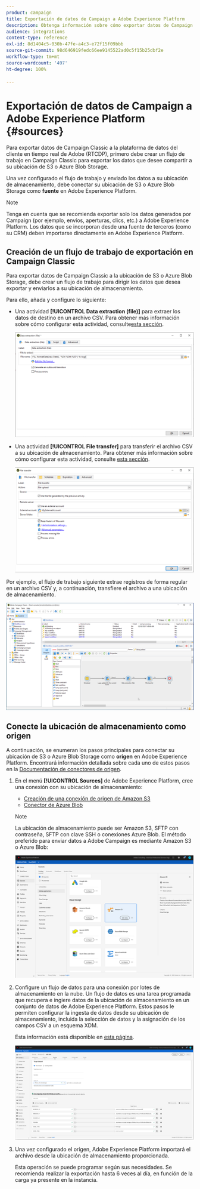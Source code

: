 ```yaml
---
product: campaign
title: Exportación de datos de Campaign a Adobe Experience Platform
description: Obtenga información sobre cómo exportar datos de Campaign Classic a Adobe Experience Platform.
audience: integrations
content-type: reference
exl-id: 8d1404c5-030b-47fe-a4c3-e72f15f09bbb
source-git-commit: 98d646919fedc66ee9145522ad0c5f15b25dbf2e
workflow-type: tm+mt
source-wordcount: '497'
ht-degree: 100%

---
```


# Exportación de datos de Campaign a Adobe Experience Platform {#sources}

Para exportar datos de Campaign Classic a la plataforma de datos del cliente en tiempo real de Adobe (RTCDP), primero debe crear un flujo de trabajo en Campaign Classic para exportar los datos que desee compartir a su ubicación de S3 o Azure Blob Storage.

Una vez configurado el flujo de trabajo y enviado los datos a su ubicación de almacenamiento, debe conectar su ubicación de S3 o Azure Blob Storage como **fuente** en Adobe Experience Platform.

>[!NOTE]
>
>Tenga en cuenta que se recomienda exportar solo los datos generados por Campaign (por ejemplo, envíos, aperturas, clics, etc.) a Adobe Experience Platform. Los datos que se incorporan desde una fuente de terceros (como su CRM) deben importarse directamente en Adobe Experience Platform.

## Creación de un flujo de trabajo de exportación en Campaign Classic

Para exportar datos de Campaign Classic a la ubicación de S3 o Azure Blob Storage, debe crear un flujo de trabajo para dirigir los datos que desea exportar y enviarlos a su ubicación de almacenamiento.

Para ello, añada y configure lo siguiente:

* Una actividad **[!UICONTROL Data extraction (file)]** para extraer los datos de destino en un archivo CSV. Para obtener más información sobre cómo configurar esta actividad, consulte[esta sección](../../workflow/using/extraction--file-.md).

   ![](assets/rtcdp-extract-file.png)

* Una actividad **[!UICONTROL File transfer]** para transferir el archivo CSV a su ubicación de almacenamiento. Para obtener más información sobre cómo configurar esta actividad, consulte [esta sección](../../workflow/using/file-transfer.md).

   ![](assets/rtcdp-file-transfer.png)

Por ejemplo, el flujo de trabajo siguiente extrae registros de forma regular en un archivo CSV y, a continuación, transfiere el archivo a una ubicación de almacenamiento.

![](assets/aep-export.png)

## Conecte la ubicación de almacenamiento como origen

A continuación, se enumeran los pasos principales para conectar su ubicación de S3 o Azure Blob Storage como **origen** en Adobe Experience Platform. Encontrará información detallada sobre cada uno de estos pasos en la [Documentación de conectores de origen](https://experienceleague.adobe.com/docs/experience-platform/sources/home.html?lang=es).

1. En el menú **[!UICONTROL Sources]** de Adobe Experience Platform, cree una conexión con su ubicación de almacenamiento:

   * [Creación de una conexión de origen de Amazon S3](https://experienceleague.adobe.com/docs/experience-platform/sources/ui-tutorials/create/cloud-storage/s3.html?lang=es)
   * [Conector de Azure Blob](https://experienceleague.adobe.com/docs/experience-platform/sources/connectors/cloud-storage/blob.html?lang=es)

   >[!NOTE]
   >
   >La ubicación de almacenamiento puede ser Amazon S3, SFTP con contraseña, SFTP con clave SSH o conexiones Azure Blob. El método preferido para enviar datos a Adobe Campaign es mediante Amazon S3 o Azure Blob:

   ![](assets/rtcdp-connector.png)

1. Configure un flujo de datos para una conexión por lotes de almacenamiento en la nube. Un flujo de datos es una tarea programada que recupera e ingiere datos de la ubicación de almacenamiento en un conjunto de datos de Adobe Experience Platform. Estos pasos le permiten configurar la ingesta de datos desde su ubicación de almacenamiento, incluida la selección de datos y la asignación de los campos CSV a un esquema XDM.

   Esta información está disponible en [esta página](https://experienceleague.adobe.com/docs/experience-platform/sources/ui-tutorials/dataflow/cloud-storage.html?lang=es).

   ![](assets/rtcdp-map-xdm.png)

1. Una vez configurado el origen, Adobe Experience Platform importará el archivo desde la ubicación de almacenamiento proporcionada.

   Esta operación se puede programar según sus necesidades. Se recomienda realizar la exportación hasta 6 veces al día, en función de la carga ya presente en la instancia.
